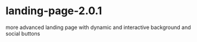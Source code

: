 # landing-page-2.0.1
more advanced landing page with dynamic and interactive background and social buttons 
